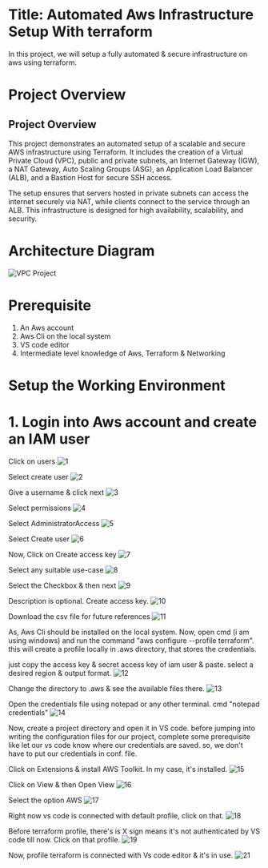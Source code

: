 # Title: Automated Aws Infrastructure Setup With terraform
In this project, we will setup a fully automated & secure infrastructure on aws using terraform.

# Project Overview
## Project Overview

This project demonstrates an automated setup of a scalable and secure AWS infrastructure using Terraform. It includes the creation of a Virtual Private Cloud (VPC), public and private subnets, an Internet Gateway (IGW), a NAT Gateway, Auto Scaling Groups (ASG), an Application Load Balancer (ALB), and a Bastion Host for secure SSH access.

The setup ensures that servers hosted in private subnets can access the internet securely via NAT, while clients connect to the service through an ALB. This infrastructure is designed for high availability, scalability, and security.

# Architecture Diagram
![VPC Project](https://github.com/user-attachments/assets/3684c48a-d642-4bd1-ad65-e4480fa9f325)


# Prerequisite
1. An Aws account
2. Aws Cli on the local system
3. VS code editor
4. Intermediate level knowledge of Aws, Terraform & Networking

# Setup the Working Environment

# 1. Login into Aws account and create an IAM user
Click on users
![1](https://github.com/user-attachments/assets/974b970c-8eb8-4ebc-bead-1f98b229ac78)

Select create user
![2](https://github.com/user-attachments/assets/3e61bab8-b4da-45ac-83e6-e0207ed93bda)

Give a username & click next
![3](https://github.com/user-attachments/assets/7eb5067a-b9f4-4a66-aa8a-4a6add1196bb)

Select permissions
![4](https://github.com/user-attachments/assets/060820fa-d049-46b5-8977-004965ba12b4)

Select AdministratorAccess
![5](https://github.com/user-attachments/assets/b4b21ea0-83d1-4b53-9781-e8df5c791d4a)

Select Create user
![6](https://github.com/user-attachments/assets/7be9bfb2-8848-4a2b-886f-66d5e20c2b1c)

Now, Click on Create access key
![7](https://github.com/user-attachments/assets/6fec1cff-9029-4af7-8c8c-fb268e97cb05)

Select any suitable use-case
![8](https://github.com/user-attachments/assets/bc0faba3-526e-4796-966f-b697b8a502b5)

Select the Checkbox & then next
![9](https://github.com/user-attachments/assets/c54e267a-02bc-40cc-9e83-f3de5ad41378)

Description is optional. Create access key.
![10](https://github.com/user-attachments/assets/9975a714-a935-4bb1-a020-7dbbdd0166a3)

Download the csv file for future references
![11](https://github.com/user-attachments/assets/a4b02935-49ec-4d86-870f-bf27f7fc4148)

As, Aws Cli should be installed on the local system.
Now, open cmd (i am using windows) and run the command "aws configure --profile terraform". this will create a profile locally in .aws directory, that stores the credentials.

just copy the access key & secret access key of iam user & paste. select a desired region & output format.
![12](https://github.com/user-attachments/assets/d3563cff-91c8-42f4-81a3-a0fd2e2c3feb)

Change the directory to .aws & see the available files there.
![13](https://github.com/user-attachments/assets/ae9ae7ba-5f2a-46e5-80c8-aea42f0968ef)

Open the credentials file using notepad or any other terminal. cmd "notepad credentials"
![14](https://github.com/user-attachments/assets/53ba14a9-7ab4-4715-83eb-2b4a12f5cd9d)

Now, create a project directory and open it in VS code.
before jumping into writing the configuration files for our project, complete some prerequisite like let our vs code know where our credentials are saved. so, we don't have to put our credentials in conf. file.

Click on Extensions & install AWS Toolkit. In my case, it's installed.
![15](https://github.com/user-attachments/assets/ca0cceb7-8872-416a-9c07-c665404d7e66)

Click on View & then Open View
![16](https://github.com/user-attachments/assets/0c327dfe-2b90-4a11-a4de-0f0fd4ab7193)

Select the option AWS
![17](https://github.com/user-attachments/assets/d11baeb6-40f0-4ab0-afb2-2d03caf988bb)

Right now vs code is connected with default profile, click on that.
![18](https://github.com/user-attachments/assets/c8e81b2b-a519-49ed-85e9-2d2d5f47f286)

Before terraform profile, there's is X sign means it's not authenticated by VS code till now. Click on that profile.
![19](https://github.com/user-attachments/assets/72f3d316-9395-4ee1-add1-e0801e927129)

Now, profile terraform is connected with Vs code editor & it's in use.
![21](https://github.com/user-attachments/assets/5ad51583-9060-4c3b-802b-a16fb574e22f)
